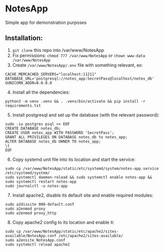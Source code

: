 # NotesApp
Simple app for demonstration purposes

## Installation:
1. `git clone` this repo into /var/www/NotesApp 
2. Fix permissions: `chmod 777 /var/www/NotesApp` or `chown www-data /var/www/NotesApp` 
3. Create `/var/www/NotesApp/.env` file with something relevant, ex:
```angular2html
CACHE_MEMCACHED_SERVERS="localhost:11211"
DATABASE_URL='postgresql://notes_app:SecretPass@localhost/notes_db'
GUNICORN_ADDR=0.0.0.0
```
4. Install all the dependencies:
```angular2html
python3 -m venv .venv && . .venv/bin/activate && pip install -r requirements.txt
```
5. Install postgresql and set up the database (with the relevant password):
```angular2html
sudo -iu postgres psql << EOF
CREATE DATABASE notes_db;
CREATE USER notes_app WITH PASSWORD 'SecretPass';
GRANT ALL PRIVILEGES ON DATABASE notes_db to notes_app;
ALTER DATABASE notes_db OWNER TO notes_app;
\l
EOF
```
6. Copy systemd unit file into its location and start the service:
```angular2html
sudo cp /var/www/NotesApp/static/etc/systemd/system/notes-app.service /etc/systemd/system/
sudo systemctl daemon-reload && sudo systemctl enable notes-app && sudo systemctl restart notes-app
sudo journalctl -u notes-app
```
7. Install apache2, disable its default site and enable required modules:
```angular2html
sudo a2dissite 000-default.conf
sudo a2enmod proxy
sudo a2enmod proxy_http
```
8. Copy apache2 config to its location and enable it:
```
sudo cp /var/www/NotesApp/static/etc/apache2/sites-available/NotesApp.conf /etc/apache2/sites-available/
sudo a2ensite NotesApp.conf
sudo systemctl reload apache2
```
